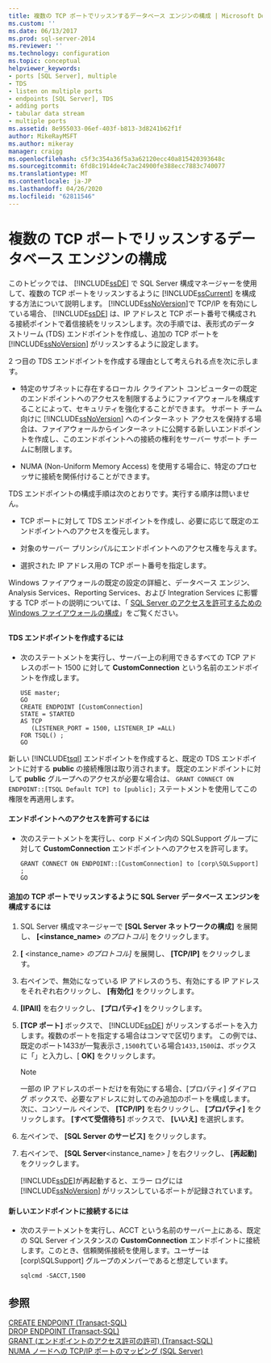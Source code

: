 ```yaml
---
title: 複数の TCP ポートでリッスンするデータベース エンジンの構成 | Microsoft Docs
ms.custom: ''
ms.date: 06/13/2017
ms.prod: sql-server-2014
ms.reviewer: ''
ms.technology: configuration
ms.topic: conceptual
helpviewer_keywords:
- ports [SQL Server], multiple
- TDS
- listen on multiple ports
- endpoints [SQL Server], TDS
- adding ports
- tabular data stream
- multiple ports
ms.assetid: 8e955033-06ef-403f-b813-3d8241b62f1f
author: MikeRayMSFT
ms.author: mikeray
manager: craigg
ms.openlocfilehash: c5f3c354a36f5a3a62120ecc40a815420393648c
ms.sourcegitcommit: 6fd8c1914de4c7ac24900fe388ecc7883c740077
ms.translationtype: MT
ms.contentlocale: ja-JP
ms.lasthandoff: 04/26/2020
ms.locfileid: "62811546"
---
```

# <a name="configure-the-database-engine-to-listen-on-multiple-tcp-ports"></a>複数の TCP ポートでリッスンするデータベース エンジンの構成
  このトピックでは、 [!INCLUDE[ssDE](../../includes/ssde-md.md)] で SQL Server 構成マネージャーを使用して、複数の TCP ポートをリッスンするように [!INCLUDE[ssCurrent](../../includes/sscurrent-md.md)] を構成する方法について説明します。 [!INCLUDE[ssNoVersion](../../includes/ssnoversion-md.md)]で TCP/IP を有効にしている場合、 [!INCLUDE[ssDE](../../includes/ssde-md.md)] は、IP アドレスと TCP ポート番号で構成される接続ポイントで着信接続をリッスンします。次の手順では、表形式のデータ ストリーム (TDS) エンドポイントを作成し、追加の TCP ポートを [!INCLUDE[ssNoVersion](../../includes/ssnoversion-md.md)] がリッスンするように設定します。  
  
 2 つ目の TDS エンドポイントを作成する理由として考えられる点を次に示します。  
  
-   特定のサブネットに存在するローカル クライアント コンピューターの既定のエンドポイントへのアクセスを制限するようにファイアウォールを構成することによって、セキュリティを強化することができます。 サポート チーム向けに [!INCLUDE[ssNoVersion](../../includes/ssnoversion-md.md)] へのインターネット アクセスを保持する場合は、ファイアウォールからインターネットに公開する新しいエンドポイントを作成し、このエンドポイントへの接続の権利をサーバー サポート チームに制限します。  
  
-   NUMA (Non-Uniform Memory Access) を使用する場合に、特定のプロセッサに接続を関係付けることができます。  
  
 TDS エンドポイントの構成手順は次のとおりです。実行する順序は問いません。  
  
-   TCP ポートに対して TDS エンドポイントを作成し、必要に応じて既定のエンドポイントへのアクセスを復元します。  
  
-   対象のサーバー プリンシパルにエンドポイントへのアクセス権を与えます。  
  
-   選択された IP アドレス用の TCP ポート番号を指定します。  
  
 Windows ファイアウォールの既定の設定の詳細と、データベース エンジン、Analysis Services、Reporting Services、および Integration Services に影響する TCP ポートの説明については、「 [SQL Server のアクセスを許可するための Windows ファイアウォールの構成](../../sql-server/install/configure-the-windows-firewall-to-allow-sql-server-access.md)」をご覧ください。  
  
##  <a name="SSMSProcedure"></a>  
  
#### <a name="to-create-a-tds-endpoint"></a>TDS エンドポイントを作成するには  
  
-   次のステートメントを実行し、サーバー上の利用できるすべての TCP アドレスのポート 1500 に対して **CustomConnection** という名前のエンドポイントを作成します。  
  
    ```  
    USE master;  
    GO  
    CREATE ENDPOINT [CustomConnection]  
    STATE = STARTED  
    AS TCP  
       (LISTENER_PORT = 1500, LISTENER_IP =ALL)  
    FOR TSQL() ;  
    GO  
    ```  
  
 新しい [!INCLUDE[tsql](../../includes/tsql-md.md)] エンドポイントを作成すると、既定の TDS エンドポイントに対する **public** の接続権限は取り消されます。 既定のエンドポイントに対して **public** グループへのアクセスが必要な場合は、 `GRANT CONNECT ON ENDPOINT::[TSQL Default TCP] to [public];` ステートメントを使用してこの権限を再適用します。  
  
#### <a name="to-grant-access-to-the-endpoint"></a>エンドポイントへのアクセスを許可するには  
  
-   次のステートメントを実行し、corp ドメイン内の SQLSupport グループに対して **CustomConnection** エンドポイントへのアクセスを許可します。  
  
    ```  
    GRANT CONNECT ON ENDPOINT::[CustomConnection] to [corp\SQLSupport] ;  
    GO  
    ```  
  
#### <a name="to-configure-the-sql-server-database-engine-to-listen-on-an-additional-tcp-port"></a>追加の TCP ポートでリッスンするように SQL Server データベース エンジンを構成するには  
  
1.  SQL Server 構成マネージャーで **[SQL Server ネットワークの構成]** を展開し、 **[<instance_name>** _のプロトコル_] をクリックします。  
  
2.  **[** <instance_name> _のプロトコル]_ を展開し、 **[TCP/IP]** をクリックします。  
  
3.  右ペインで、無効になっている IP アドレスのうち、有効にする IP アドレスをそれぞれ右クリックし、 **[有効化]** をクリックします。  
  
4.  **[IPAll]** を右クリックし、 **[プロパティ]** をクリックします。  
  
5.  **[TCP ポート]** ボックスで、 [!INCLUDE[ssDE](../../includes/ssde-md.md)] がリッスンするポートを入力します。複数のポートを指定する場合はコンマで区切ります。 この例では、既定のポート1433が一覧表示さ`,1500`れている場合`1433,1500`は、ボックスに「」と入力し、[ **OK]** をクリックします。  
  
    > [!NOTE]  
    >  一部の IP アドレスのポートだけを有効にする場合、[プロパティ] ダイアログ ボックスで、必要なアドレスに対してのみ追加のポートを構成します。 次に、コンソール ペインで、 **[TCP/IP]** を右クリックし、 **[プロパティ]** をクリックします。 **[すべて受信待ち]** ボックスで、 **[いいえ]** を選択します。  
  
6.  左ペインで、 **[SQL Server のサービス]** をクリックします。  
  
7.  右ペインで、 **[SQL Server**<instance_name> _]_ を右クリックし、 **[再起動]** をクリックします。  
  
     [!INCLUDE[ssDE](../../includes/ssde-md.md)]が再起動すると、エラー ログには [!INCLUDE[ssNoVersion](../../includes/ssnoversion-md.md)] がリッスンしているポートが記録されています。  
  
#### <a name="to-connect-to-the-new-endpoint"></a>新しいエンドポイントに接続するには  
  
-   次のステートメントを実行し、ACCT という名前のサーバー上にある、既定の SQL Server インスタンスの **CustomConnection** エンドポイントに接続します。このとき、信頼関係接続を使用します。ユーザーは [corp\SQLSupport] グループのメンバーであると想定しています。  
  
    ```  
    sqlcmd -SACCT,1500  
    ```  
  
## <a name="see-also"></a>参照  
 [CREATE ENDPOINT &#40;Transact-SQL&#41;](/sql/t-sql/statements/create-endpoint-transact-sql)   
 [DROP ENDPOINT &#40;Transact-SQL&#41;](/sql/t-sql/statements/drop-endpoint-transact-sql)   
 [GRANT (エンドポイントのアクセス許可の許可) &#40;Transact-SQL&#41;](/sql/t-sql/statements/grant-endpoint-permissions-transact-sql)   
 [NUMA ノードへの TCP/IP ポートのマッピング &#40;SQL Server&#41;](map-tcp-ip-ports-to-numa-nodes-sql-server.md)  
  
  
